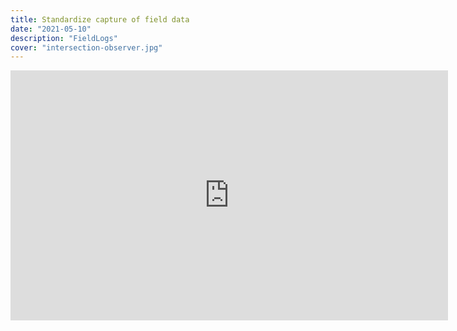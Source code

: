 ```yaml
---
title: Standardize capture of field data
date: "2021-05-10"
description: "FieldLogs"
cover: "intersection-observer.jpg"
---
```


<iframe src='https://slides.com/seldo/jamstack-survey-2020/embed?style=light&byline=hidden&share=hidden' title='test' width="700" height="400" scrolling="no" frameBorder="0" webkitallowfullscreen mozallowfullscreen allowFullScreen></iframe>
